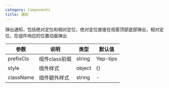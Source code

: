 ```yaml
---
category: Components
title: 通知
---
```


弹出通知，包括绝对定位和相对定位，绝对定位直接在视窗顶部底部弹出，相对定位，在组件响应的位置动画弹出

<DEMO>

| 参数 | 说明 | 类型 | 默认值
| --------- | -------- | --------- | --------
| prefixCls | 组件class前缀 | string | Yep-tips
| style | 组件样式 | object | {}
| className | 组件额外样式 | string | -

